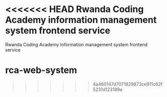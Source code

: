 <<<<<<< HEAD
Rwanda Coding Academy information management system frontend service
=======
Rwanda Coding Academy Information management system frontend service
# rca-web-system
>>>>>>> 4a460147d7071829873ce911c62f5231d123189a
